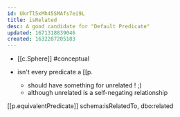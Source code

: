 ```yaml
---
id: UkrTl5xMh45SMAfs7ei9L
title: isRelated
desc: A good candidate for "Default Predicate"
updated: 1671318839046
created: 1632287205183
---
```




- [[c.Sphere]] #conceptual

- isn't every predicate a [[p.
  - should have something for unrelated ! ;)
  - although unrelated is a self-negating relationship

[[p.equivalentPredicate]] schema:isRelatedTo, dbo:related 
